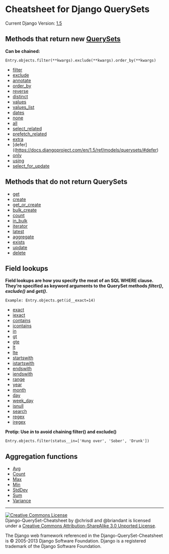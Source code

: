 Cheatsheet for Django QuerySets
===
Current Django Version: [1.5](https://docs.djangoproject.com/en/1.5/ref/models/querysets/)

Methods that return new [QuerySets](https://docs.djangoproject.com/en/1.5/ref/models/querysets/#queryset-api)
---

**Can be chained:**

    Entry.objects.filter(**kwargs).exclude(**kwargs).order_by(**kwargs)

 * [filter](https://docs.djangoproject.com/en/1.5/ref/models/querysets/#filter)
 * [exclude](https://docs.djangoproject.com/en/1.5/ref/models/querysets/#exclude)
 * [annotate](https://docs.djangoproject.com/en/1.5/ref/models/querysets/#annotate)
 * [order_by](https://docs.djangoproject.com/en/1.5/ref/models/querysets/#order-by)
 * [reverse](https://docs.djangoproject.com/en/1.5/ref/models/querysets/#reverse)
 * [distinct](https://docs.djangoproject.com/en/1.5/ref/models/querysets/#distinct)
 * [values](https://docs.djangoproject.com/en/1.5/ref/models/querysets/#values)
 * [values_list](https://docs.djangoproject.com/en/1.5/ref/models/querysets/#values-list)
 * [dates](https://docs.djangoproject.com/en/1.5/ref/models/querysets/#dates)
 * [none](https://docs.djangoproject.com/en/1.5/ref/models/querysets/#none)
 * [all](https://docs.djangoproject.com/en/1.5/ref/models/querysets/#all)
 * [select_related](https://docs.djangoproject.com/en/1.5/ref/models/querysets/#select-related)
 * [prefetch_related](https://docs.djangoproject.com/en/1.5/ref/models/querysets/#select-related)
 * [extra](https://docs.djangoproject.com/en/1.5/ref/models/querysets/#extra)
 * [defer]((https://docs.djangoproject.com/en/1.5/ref/models/querysets/#defer)
 * [only](https://docs.djangoproject.com/en/1.5/ref/models/querysets/#only)
 * [using](https://docs.djangoproject.com/en/1.5/ref/models/querysets/#using)
 * [select_for_update](https://docs.djangoproject.com/en/1.5/ref/models/querysets/#select-for-update)

Methods that do not return QuerySets
---

 * [get](https://docs.djangoproject.com/en/1.5/ref/models/querysets/#get)
 * [create](https://docs.djangoproject.com/en/1.5/ref/models/querysets/#create)
 * [get_or_create](https://docs.djangoproject.com/en/1.5/ref/models/querysets/#get-or-create)
 * [bulk_create](https://docs.djangoproject.com/en/1.5/ref/models/querysets/#bulk-create)
 * [count](https://docs.djangoproject.com/en/1.5/ref/models/querysets/#count)
 * [in_bulk](https://docs.djangoproject.com/en/1.5/ref/models/querysets/#in-bulk)
 * [iterator](https://docs.djangoproject.com/en/1.5/ref/models/querysets/#iterator)
 * [latest](https://docs.djangoproject.com/en/1.5/ref/models/querysets/#latest)
 * [aggregate](https://docs.djangoproject.com/en/1.5/ref/models/querysets/#aggregate)
 * [exists](https://docs.djangoproject.com/en/1.5/ref/models/querysets/#exists)
 * [update](https://docs.djangoproject.com/en/1.5/ref/models/querysets/#update)
 * [delete](https://docs.djangoproject.com/en/1.5/ref/models/querysets/#delete)

Field lookups
---

**Field lookups are how you specify the meat of an SQL WHERE clause. They’re specified as keyword arguments to the QuerySet methods *filter()*, *exclude()* and *get()*.**

    Example: Entry.objects.get(id__exact=14)

 * [exact](https://docs.djangoproject.com/en/1.5/ref/models/querysets/#exact)
 * [iexact](https://docs.djangoproject.com/en/1.5/ref/models/querysets/#iexact)
 * [contains](https://docs.djangoproject.com/en/1.5/ref/models/querysets/#contains)
 * [icontains](https://docs.djangoproject.com/en/1.5/ref/models/querysets/#icontains)
 * [in](https://docs.djangoproject.com/en/1.5/ref/models/querysets/#in)
 * [gt](https://docs.djangoproject.com/en/1.5/ref/models/querysets/#gt)
 * [gte](https://docs.djangoproject.com/en/1.5/ref/models/querysets/#gte)
 * [lt](https://docs.djangoproject.com/en/1.5/ref/models/querysets/#lt)
 * [lte](https://docs.djangoproject.com/en/1.5/ref/models/querysets/#lte)
 * [startswith](https://docs.djangoproject.com/en/1.5/ref/models/querysets/#startswith)
 * [istartswith](https://docs.djangoproject.com/en/1.5/ref/models/querysets/#istartswith)
 * [endswith](https://docs.djangoproject.com/en/1.5/ref/models/querysets/#endswith)
 * [iendswith](https://docs.djangoproject.com/en/1.5/ref/models/querysets/#iendswith)
 * [range](https://docs.djangoproject.com/en/1.5/ref/models/querysets/#range)
 * [year](https://docs.djangoproject.com/en/1.5/ref/models/querysets/#year)
 * [month](https://docs.djangoproject.com/en/1.5/ref/models/querysets/#month)
 * [day](https://docs.djangoproject.com/en/1.5/ref/models/querysets/#day)
 * [week_day](https://docs.djangoproject.com/en/1.5/ref/models/querysets/#week_day)
 * [isnull](https://docs.djangoproject.com/en/1.5/ref/models/querysets/#isnull)
 * [search](https://docs.djangoproject.com/en/1.5/ref/models/querysets/#search)
 * [regex](https://docs.djangoproject.com/en/1.5/ref/models/querysets/#regex)
 * [iregex](https://docs.djangoproject.com/en/1.5/ref/models/querysets/#iregex)

**Protip: Use *in* to avoid chaining filter() and exclude()**

    Entry.objects.filter(status__in=['Hung over', 'Sober', 'Drunk'])

Aggregation functions
---

 * [Avg](https://docs.djangoproject.com/en/1.5/ref/models/querysets/#avg)
 * [Count](https://docs.djangoproject.com/en/1.5/ref/models/querysets/#id6)
 * [Max](https://docs.djangoproject.com/en/1.5/ref/models/querysets/#max)
 * [Min](https://docs.djangoproject.com/en/1.5/ref/models/querysets/#min)
 * [StdDev](https://docs.djangoproject.com/en/1.5/ref/models/querysets/#stddev)
 * [Sum](https://docs.djangoproject.com/en/1.5/ref/models/querysets/#sum)
 * [Variance](https://docs.djangoproject.com/en/1.5/ref/models/querysets/#variance)
 
<hr>

<a rel="license" href="http://creativecommons.org/licenses/by-sa/3.0/deed.en_US"><img alt="Creative Commons License" style="border-width:0" src="http://i.creativecommons.org/l/by-sa/3.0/88x31.png" /></a><br /><span xmlns:dct="http://purl.org/dc/terms/" href="http://purl.org/dc/dcmitype/Text" property="dct:title" rel="dct:type">Django-QuerySet-Cheatsheet</span> by <span xmlns:cc="http://creativecommons.org/ns#" property="cc:attributionName">@chrisdl and @briandant</span> is licensed under a <a rel="license" href="http://creativecommons.org/licenses/by-sa/3.0/deed.en_US">Creative Commons Attribution-ShareAlike 3.0 Unported License</a>.<br />

The Django web framework referenced in the Django-QuerySet-Cheatsheet is ​© 2005-2013 Django Software Foundation. 
Django is a registered trademark of the Django Software Foundation.
